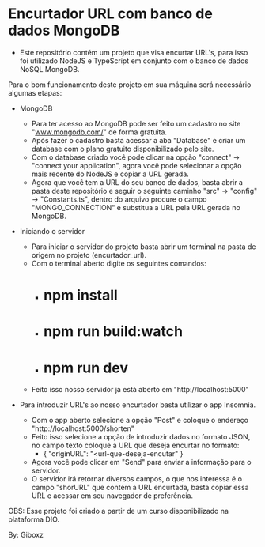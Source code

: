 # Encurtador URL com banco de dados MongoDB

* Este repositório contém um projeto que visa encurtar URL's, para isso foi utilizado NodeJS e TypeScript em conjunto com o banco de dados NoSQL MongoDB.

Para o bom funcionamento deste projeto em sua máquina será necessário algumas etapas:

* MongoDB
  * Para ter acesso ao MongoDB pode ser feito um cadastro no site "www.mongodb.com/" de forma gratuita.
  * Após fazer o cadastro basta acessar a aba "Database" e criar um database com o plano gratuito disponibilizado pelo site.
  * Com o database criado você pode clicar na opção "connect" -> "connect your application", agora você pode selecionar a opção mais recente do NodeJS e   copiar a URL gerada.
  * Agora que você tem a URL do seu banco de dados, basta abrir a pasta deste repositório e seguir o seguinte caminho "src" -> "config" -> "Constants.ts", dentro do arquivo procure o campo "MONGO_CONNECTION" e substitua a URL pela URL gerada no MongoDB.
  
* Iniciando o servidor
  * Para iniciar o servidor do projeto basta abrir um terminal na pasta de origem no projeto (encurtador_url).
  * Com o terminal aberto digite os seguintes comandos:
    * # npm install
    * # npm run build:watch
    * # npm run dev
  * Feito isso nosso servidor já está aberto em "http://localhost:5000"

* Para introduzir URL's ao nosso encurtador basta utilizar o app Insomnia.
  * Com o app aberto selecione a opção "Post" e coloque o endereço "http://localhost:5000/shorten"
  * Feito isso selecione a opção de introduzir dados no formato JSON, no campo texto coloque a URL que deseja encurtar no formato:
    * {
        "originURL": "<url-que-deseja-encutar"
      }
  * Agora você pode clicar em "Send" para enviar a informação para o servidor.
  * O servidor irá retornar diversos campos, o que nos interessa é o campo "shorURL" que contém a URL encurtada, basta copiar essa URL e acessar em seu navegador de preferência.


OBS: Esse projeto foi criado a partir de um curso disponibilizado na plataforma DIO.

By: Giboxz


